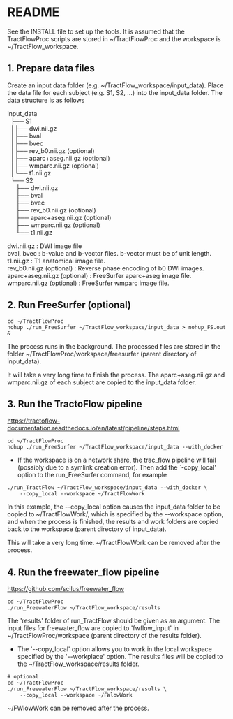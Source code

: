 # README
See the INSTALL file to set up the tools. It is assumed that the TractFlowProc scripts are stored in ~/TractFlowProc and the workspace is ~/TractFlow_workspace.

## 1. Prepare data files
Create an input data folder (e.g. ~/TractFlow_workspace/input_data).
Place the data file for each subject (e.g. S1, S2, ...) into the
input_data folder.
The data structure is as follows  

input_data  
&nbsp;&nbsp;├── S1  
&nbsp;&nbsp;│├── dwi.nii.gz  
&nbsp;&nbsp;│├── bval  
&nbsp;&nbsp;│├── bvec  
&nbsp;&nbsp;│├── rev_b0.nii.gz (optional)  
&nbsp;&nbsp;│├── aparc+aseg.nii.gz (optional)  
&nbsp;&nbsp;│├── wmparc.nii.gz (optional)  
&nbsp;&nbsp;│└── t1.nii.gz  
&nbsp;&nbsp;└── S2  
&nbsp;&nbsp;&nbsp;&nbsp;&nbsp;├── dwi.nii.gz  
&nbsp;&nbsp;&nbsp;&nbsp;&nbsp;├── bval  
&nbsp;&nbsp;&nbsp;&nbsp;&nbsp;├── bvec  
&nbsp;&nbsp;&nbsp;&nbsp;&nbsp;├── rev_b0.nii.gz (optional)  
&nbsp;&nbsp;&nbsp;&nbsp;&nbsp;├── aparc+aseg.nii.gz (optional)  
&nbsp;&nbsp;&nbsp;&nbsp;&nbsp;├── wmparc.nii.gz (optional)  
&nbsp;&nbsp;&nbsp;&nbsp;&nbsp;└── t1.nii.gz  

dwi.nii.gz : DWI image file  
bval, bvec : b-value and b-vector files. b-vector must be of unit length.  
t1.nii.gz : T1 anatomical image file.  
rev_b0.nii.gz (optional) : Reverse phase encoding of b0 DWI images.
aparc+aseg.nii.gz (optional) : FreeSurfer aparc+aseg image file.
wmparc.nii.gz (optional) : FreeSurfer wmparc image file.

## 2. Run FreeSurfer (optional)
```
cd ~/TractFlowProc
nohup ./run_FreeSurfer ~/TractFlow_workspace/input_data > nohup_FS.out &
```
The process runs in the background. The processed files are stored in the folder ~/TractFlowProc/workspace/freesurfer (parent directory of input_data).  

It will take a very long time to finish the process.
The aparc+aseg.nii.gz and wmparc.nii.gz of each subject are copied to the input_data folder.

## 3. Run the TractoFlow pipeline
https://tractoflow-documentation.readthedocs.io/en/latest/pipeline/steps.html
```
cd ~/TractFlowProc
nohup ./run_FreeSurfer ~/TractFlow_workspace/input_data --with_docker
```

* If the workspace is on a network share, the trac_flow pipeline will fail (possibly due to a symlink creation error).
Then add the `-copy_local' option to the run_FreeSurfer command, for example
```
./run_TractFlow ~/TractFlow_workspace/input_data --with_docker \
    --copy_local --workspace ~/TractFlowWork
```
In this example, the --copy_local option causes the input_data folder to be copied to ~/TractFlowWork/, which is specified by the --workspace option, and when the process is finished, the results and work folders are copied back to the workspace (parent directory of input_data).

This will take a very long time.
~/TractFlowWork can be removed after the process.

## 4. Run the freewater_flow pipeline
https://github.com/scilus/freewater_flow
```
cd ~/TractFlowProc
./run_FreewaterFlow ~/TractFlow_workspace/results
```
The 'results' folder of run_TractFlow should be given as an argument. The input files for freewater_flow are copied to 'fwflow_input' in ~/TractFlowProc/workspace (parent directory of the results folder).

* The '--copy_local' option allows you to work in the local workspace specified by the '--workplace' option. The results files will be copied to the ~/TractFlow_workspace/results folder.
```
# optional
cd ~/TractFlowProc
./run_FreewaterFlow ~/TractFlow_workspace/results \
    --copy_local --workspace ~/FWlowWork
```
~/FWlowWork can be removed after the process.

